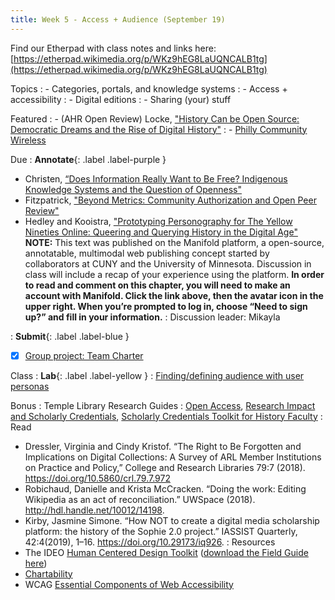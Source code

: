 ```yaml
---
title: Week 5 - Access + Audience (September 19)
---
```

Find our Etherpad with class notes and links here: [https://etherpad.wikimedia.org/p/WKz9hEG8LaUQNCALB1tg](https://etherpad.wikimedia.org/p/WKz9hEG8LaUQNCALB1tg)

Topics
: - Categories, portals, and knowledge systems
: - Access + accessibility
: - Digital editions
: - Sharing (your) stuff

Featured
: - (AHR Open Review) Locke, ["History Can be Open Source: Democratic Dreams and the Rise of Digital History"](https://ahropenreview.com/)
: - [Philly Community Wireless](https://phillycommunitywireless.org/)


Due
: **Annotate**{: .label .label-purple }
  - Christen, [“Does Information Really Want to Be Free? Indigenous Knowledge Systems and the Question of Openness"](https://github.com/HIST5152/pdfs/blob/main/Christen_DoesInformationReallyWanttobeFree.pdf?raw=true)
  - Fitzpatrick, ["Beyond Metrics: Community Authorization and Open Peer Review"](https://github.com/HIST5152/pdfs/blob/main/Fitzpatrick_BeyondMetrics.pdf?raw=true)
  - Hedley and Kooistra, ["Prototyping Personography for The Yellow Nineties Online: Queering and Querying History in the Digital Age"](https://dhdebates.gc.cuny.edu/read/untitled-4e08b137-aec5-49a4-83c0-38258425f145/section/8e224811-5779-4444-9dbf-011f71cb1d4b) **NOTE:** This text was published on the Manifold platform, a open-source, annotatable, multimodal web publishing concept started by collaborators at CUNY and the University of Minnesota. Discussion in class will include a recap of your experience using the platform. **In order to read and comment on this chapter, you will need to make an account with Manifold. Click the link above, then the avatar icon in the upper right. When you’re prompted to log in, choose “Need to sign up?” and fill in your information.**
: Discussion leader: Mikayla

: **Submit**{: .label .label-blue }
  - [x] [Group project: Team Charter](https://hist5152.github.io/fall22/assignments/#the-team-charter)


Class 
: **Lab**{: .label .label-yellow } 
: [Finding/defining audience with user personas](https://github.com/HIST5152/labs/blob/32bfc995d5b6d12c5e8a5ae72273532ce9dab93d/definingaudience.md)

Bonus
: Temple Library Research Guides
    : [Open Access](https://guides.temple.edu/openaccess), [Research Impact and Scholarly Credentials](https://guides.temple.edu/toolkit), [Scholarly Credentials Toolkit for History Faculty](https://guides.temple.edu/history_cred)
: Read
- Dressler, Virginia and Cindy Kristof. “The Right to Be Forgotten and Implications on Digital Collections: A Survey of ARL Member Institutions on Practice and Policy,” College and Research Libraries 79:7 (2018). https://doi.org/10.5860/crl.79.7.972
- Robichaud, Danielle and Krista McCracken. “Doing the work: Editing Wikipedia as an act of reconciliation.” UWSpace (2018). http://hdl.handle.net/10012/14198.
- Kirby, Jasmine Simone. “How NOT to create a digital media scholarship platform: the history of the Sophie 2.0 project.” IASSIST Quarterly, 42:4(2019), 1–16. https://doi.org/10.29173/iq926.
: Resources
- The IDEO [Human Centered Design Toolkit](https://www.designkit.org/) ([download the Field Guide here](https://github.com/HIST5152/pdfs/blob/main/Field%20Guide%20to%20Human-Centered%20Design_IDEOorg_English-0f60d33bce6b870e7d80f9cc1642c8e7.pdf))
- [Chartability](https://chartability.fizz.studio/)
- WCAG [Essential Components of Web Accessibility](https://www.w3.org/WAI/fundamentals/components/)